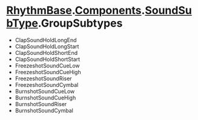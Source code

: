 # [RhythmBase](../../RadiationTherapy.md).[Components](../namespace/Components.md).[SoundSubType](../class/SoundSubType.md).GroupSubtypes  
  
- ClapSoundHoldLongEnd  
- ClapSoundHoldLongStart  
- ClapSoundHoldShortEnd  
- ClapSoundHoldShortStart  
- FreezeshotSoundCueLow  
- FreezeshotSoundCueHigh  
- FreezeshotSoundRiser  
- FreezeshotSoundCymbal  
- BurnshotSoundCueLow  
- BurnshotSoundCueHigh  
- BurnshotSoundRiser  
- BurnshotSoundCymbal  